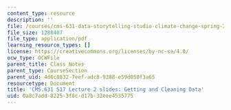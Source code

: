 ```yaml
---
content_type: resource
description: ''
file: /courses/cms-631-data-storytelling-studio-climate-change-spring-2017/0a8c7add82253f8cd17b32eee4535775_MITCMS_631S17_lec2_data.pdf
file_size: 1288407
file_type: application/pdf
learning_resource_types: []
license: https://creativecommons.org/licenses/by-nc-sa/4.0/
ocw_type: OCWFile
parent_title: Class Notes
parent_type: CourseSection
parent_uid: 4d6c8832-7eef-adc8-9388-e59d050f3a65
resourcetype: Document
title: 'CMS.631 S17 Lecture 2 slides: Getting and Cleaning Data'
uid: 0a8c7add-8225-3f8c-d17b-32eee4535775
---
```


